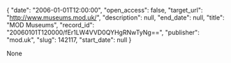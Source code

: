 {
  "date": "2006-01-01T12:00:00", 
  "open_access": false, 
  "target_url": "http://www.museums.mod.uk/", 
  "description": null, 
  "end_date": null, 
  "title": "MOD Museums", 
  "record_id": "20060101T120000/fEr1LW4VVD0QYHgRNwTyNg==", 
  "publisher": "mod.uk", 
  "slug": 142117, 
  "start_date": null
}

None